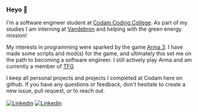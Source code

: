 ### Heyo 👋

I'm a software engineer student at [Codam Coding College](https://www.codam.nl/en/).
As part of my studies I am interning at [Vandebron](https://vandebron.nl/) and helping with the green energy mission!

My interests in programming were sparked by the game [Arma 3](https://arma3.com/). I have made some scripts and mod(s) for the game, and ultimately this set me on the path to becoming a software engineer. I still actively play Arma and am currently a member of [TFG](https://units.arma3.com/unit/tfgru)

I keep all personal projects and projects I completed at Codam here on github. If you have any questions or feedback, don't hesitate to create a new issue, pull request, or to reach out.

<a href="https://www.linkedin.com/in/pepijnholster/"><img src="https://img.shields.io/badge/linkedin-%230077B5.svg?&style=for-the-badge&logo=linkedin&logoColor=white" alt="Linkedin" align=center></a> <a href="mailto:pgaholster@gmail.com"><img src="https://img.shields.io/badge/gmail-D14836?&style=for-the-badge&logo=gmail&logoColor=white" alt="Linkedin" align=center></a>

<!-- email: pgaholster@gmail.com -->
